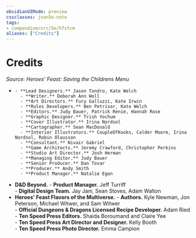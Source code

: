 ```yaml
---
obsidianUIMode: preview
cssclasses: json5e-note
tags:
- compendium/src/5e/hfstcm
aliases: ["Credits"]
---
```

# Credits
*Source: Heroes' Feast: Saving the Childrens Menu* 

-     - **Lead Designers.** Jason Tondro, Kate Welch    
        - **Writer.** Deborah Ann Woll    
        - **Art Directors.** Fury Galluzzi, Kate Irwin    
        - **Rules Developers.** Ben Petrisor, Kate Welch    
        - **Editors.** Judy Bauer, Patrick Renie, Hannah Rose    
        - **Graphic Designer.** Trish Yochum    
        - **Cover Illustrator.** Irina Nordsol    
        - **Cartographer.** Sean MacDonald    
        - **Interior Illustrators.** CoupleOfKooks, Calder Moore, Irina Nordsol, Robin Olausson    
        - **Consultant.** Nivair Gabriel    
        - **Game Architects.** Jeremy Crawford, Christopher Perkins    
        - **Studio Art Director.** Josh Herman    
        - **Managing Editor.** Judy Bauer    
        - **Senior Producer.** Dan Tovar    
        - **Producer.** Andy Smith    
        - **Product Manager.** Natalie Egan    
- **D&D Beyond.**     - **Product Manager.** Jeff Turriff    
        - **Digital Design Team.** Jay Jani, Sean Stoves, Adam Walton    
- **Heroes' Feast Flavors of the Multiverse.**     - **Authors.** Kyle Newman, Jon Peterson, Michael Witwer, and Sam Witwer    
        - **Official Dungeons & Dragons Licensed Recipe Developer.** Adam Ried    
        - **Ten Speed Press Editors.** Shaida Boroumand and Claire Yee    
        - **Ten Speed Press Art Director and Designer.** Kelly Booth    
        - **Ten Speed Press Photo Director.** Emma Campion